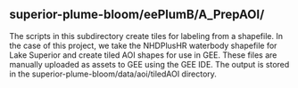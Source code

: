 ## superior-plume-bloom/eePlumB/A_PrepAOI/

The scripts in this subdirectory create tiles for labeling from a shapefile. In 
the case of this project, we take the NHDPlusHR waterbody shapefile for Lake 
Superior and create tiled AOI shapes for use in GEE. These files are manually 
uploaded as assets to GEE using the GEE IDE. The output is stored in the 
superior-plume-bloom/data/aoi/tiledAOI directory. 